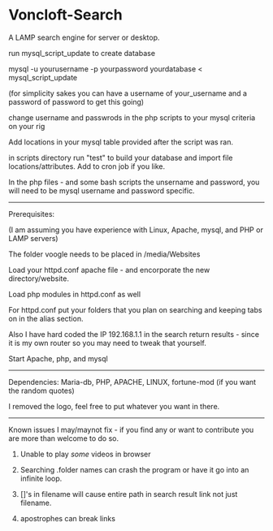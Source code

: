 # Voncloft-Search
A LAMP search engine for server or desktop.

run mysql_script_update to create database 

mysql -u yourusername -p yourpassword yourdatabase < mysql_script_update

(for simplicity sakes you can have a username of your_username and a password of password to get this going)

change username and passwrods in the php scripts to your mysql criteria on your rig

Add locations in your mysql table provided after the script was ran.

in scripts directory run "test" to build your database and import file locations/attributes. Add to cron job if you like.

In the php files - and some bash scripts the unsername and password, you will need to be mysql username and password specific. 

___________________________


Prerequisites:

(I am assuming you have experience with Linux, Apache, mysql, and PHP or LAMP servers)

The folder voogle needs to be placed in /media/Websites

Load your httpd.conf apache file - and encorporate the new directory/website.

Load php modules in httpd.conf as well

For httpd.conf put your folders that you plan on searching and keeping tabs on in the alias section.

Also I have hard coded the IP 192.168.1.1 in the search return results - since it is my own router so you may need to tweak that yourself.

Start Apache, php, and mysql

__________________________________________________


Dependencies: Maria-db, PHP, APACHE, LINUX, fortune-mod (if you want the random quotes)

I removed the logo, feel free to put whatever you want in there.

_________________________________________________




Known issues I may/maynot fix - if you find any or want to contribute you are more than welcome to do so.




1) Unable to play *some* videos in browser

2) Searching .folder names can crash the program or have it go into an infinite loop.

3) []'s in filename will cause entire path in search result link not just filename.

4) apostrophes can break links
